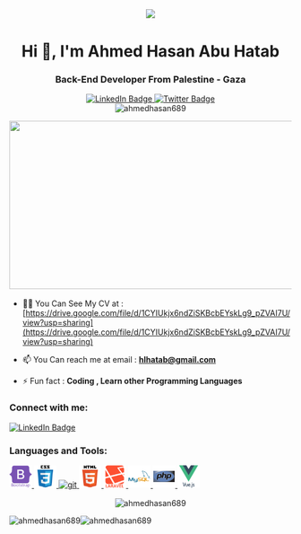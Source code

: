 <div id="header" align="center">
  <img src="https://media.giphy.com/media/M9gbBd9nbDrOTu1Mqx/giphy.gif" width="100"/>
</div>

<h1 align="center">Hi 👋, I'm Ahmed Hasan Abu Hatab</h1>
<h3 align="center">Back-End Developer From Palestine - Gaza</h3>


<p align="center">
    <a href="https://www.linkedin.com/in/ahmed-abu-hatab/">
      <img src="https://img.shields.io/badge/LinkedIn-blue?style=for-the-badge&logo=linkedin&logoColor=white" alt="LinkedIn Badge"/>
    </a>
  <a href="https://www.facebook.com/ahmad.hattab.9">
    <img src="https://img.shields.io/badge/Facebook-blue?style=for-the-badge&logo=facebook&logoColor=white" alt="Twitter Badge"/>
  </a>
  <br>
  <img src="https://komarev.com/ghpvc/?username=ahmedhasan689&label=Profile%20views&color=0e75b6&style=flat" alt="ahmedhasan689" /> 
</p>

<div align="center">
  <img src="https://media.giphy.com/media/dWesBcTLavkZuG35MI/giphy.gif" width="600" height="300"/>
</div>

- 👨‍💻 You Can See My CV at : [https://drive.google.com/file/d/1CYIUkjx6ndZiSKBcbEYskLg9_pZVAI7U/view?usp=sharing](https://drive.google.com/file/d/1CYIUkjx6ndZiSKBcbEYskLg9_pZVAI7U/view?usp=sharing)

- 📫 You Can reach me at email : **hlhatab@gmail.com**

- ⚡ Fun fact : **Coding , Learn other Programming Languages**

<h3 align="left">Connect with me:</h3>
<p align="left">
<a href="https://www.linkedin.com/in/ahmed-abu-hatab/">
    <img src="https://img.shields.io/badge/LinkedIn-blue?style=for-the-badge&logo=linkedin&logoColor=white" alt="LinkedIn Badge"/>
</a>
</p>

<h3 align="left">Languages and Tools:</h3>
<p align="left"> <a href="https://getbootstrap.com" target="_blank" rel="noreferrer"> <img src="https://raw.githubusercontent.com/devicons/devicon/master/icons/bootstrap/bootstrap-plain-wordmark.svg" alt="bootstrap" width="40" height="40"/> </a> <a href="https://www.w3schools.com/css/" target="_blank" rel="noreferrer"> <img src="https://raw.githubusercontent.com/devicons/devicon/master/icons/css3/css3-original-wordmark.svg" alt="css3" width="40" height="40"/> </a> <a href="https://git-scm.com/" target="_blank" rel="noreferrer"> <img src="https://www.vectorlogo.zone/logos/git-scm/git-scm-icon.svg" alt="git" width="40" height="40"/> </a> <a href="https://www.w3.org/html/" target="_blank" rel="noreferrer"> <img src="https://raw.githubusercontent.com/devicons/devicon/master/icons/html5/html5-original-wordmark.svg" alt="html5" width="40" height="40"/> </a> <a href="https://laravel.com/" target="_blank" rel="noreferrer"> <img src="https://raw.githubusercontent.com/devicons/devicon/master/icons/laravel/laravel-plain-wordmark.svg" alt="laravel" width="40" height="40"/> </a> <a href="https://www.mysql.com/" target="_blank" rel="noreferrer"> <img src="https://raw.githubusercontent.com/devicons/devicon/master/icons/mysql/mysql-original-wordmark.svg" alt="mysql" width="40" height="40"/> </a> <a href="https://www.php.net" target="_blank" rel="noreferrer"> <img src="https://raw.githubusercontent.com/devicons/devicon/master/icons/php/php-original.svg" alt="php" width="40" height="40"/> </a> <a href="https://vuejs.org/" target="_blank" rel="noreferrer"> <img src="https://raw.githubusercontent.com/devicons/devicon/master/icons/vuejs/vuejs-original-wordmark.svg" alt="vuejs" width="40" height="40"/> </a> </p>




<p align="center">
  <img align="center" src="https://github-readme-streak-stats.herokuapp.com/?user=ahmedhasan689&theme=vision-friendly-dark&hide_border=true" alt="ahmedhasan689" />
</p>

<p align="right">
  <img align="left" src="https://github-readme-stats.vercel.app/api/top-langs?username=ahmedhasan689&show_icons=true&locale=en&layout=compact&theme=vision-friendly-dark&hide_border=true" alt="ahmedhasan689" />
</p>

<p align="right">&nbsp;
  <img align="left" src="https://github-readme-stats.vercel.app/api?username=ahmedhasan689&show_icons=true&locale=en&theme=vision-friendly-dark&hide_border=true" alt="ahmedhasan689" /></p>



